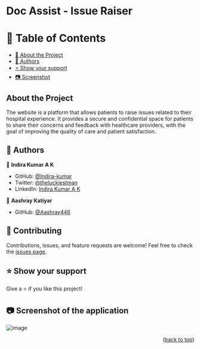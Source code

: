 # Doc Assist - Issue Raiser

<a name="readme-top"></a>
# 📗 Table of Contents

- [📖 About the Project](#about-project)
- [👥 Authors](#authors)
- [⭐️ Show your support](#support)
- [📷 Screenshot](#screenshot)

## About the Project <a name="about-project"></a>
The website is a platform that allows patients to raise issues related to their hospital experience. It provides a secure and confidential space for patients to share their concerns and feedback with healthcare providers, with the goal of improving the quality of care and patient satisfaction.

## 👥 Authors <a name="authors"></a>

👤 **Indira Kumar A K**

- GitHub: [@Indira-kumar](https://github.com/Indira-kumar)
- Twitter: [@theluckiestman](https://twitter.com/theluckiestman)
- LinkedIn: [Indira Kumar A K](https://www.linkedin.com/in/indira-kumar-a-k-b612381bb/)

👤 **Aashray Katiyar**
- GitHub: [@Aashray446](https://github.com/Aashray446/)

## 🤝 Contributing <a name="contributing"></a>

Contributions, issues, and feature requests are welcome!
Feel free to check the [issues page]().

<!-- SUPPORT -->

## ⭐️ Show your support <a name="support"></a>

Give a ⭐️ if you like this project!

<!-- screenshot -->

## 📷 Screenshot of the application<a name="screenshot"></a>
![image](https://github.com/Aashray446/IssueRaiser/assets/69245931/659e2232-3288-40eb-a9e8-81062353d329)

<p align="right">(<a href="#readme-top">back to top</a>)</p>
